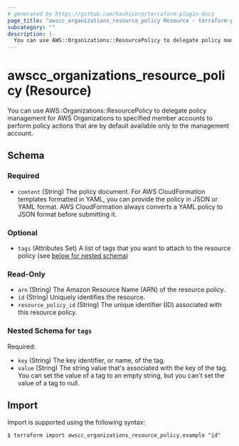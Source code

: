 ```yaml
---
# generated by https://github.com/hashicorp/terraform-plugin-docs
page_title: "awscc_organizations_resource_policy Resource - terraform-provider-awscc"
subcategory: ""
description: |-
  You can use AWS::Organizations::ResourcePolicy to delegate policy management for AWS Organizations to specified member accounts to perform policy actions that are by default available only to the management account.
---
```


# awscc_organizations_resource_policy (Resource)

You can use AWS::Organizations::ResourcePolicy to delegate policy management for AWS Organizations to specified member accounts to perform policy actions that are by default available only to the management account.



<!-- schema generated by tfplugindocs -->
## Schema

### Required

- `content` (String) The policy document. For AWS CloudFormation templates formatted in YAML, you can provide the policy in JSON or YAML format. AWS CloudFormation always converts a YAML policy to JSON format before submitting it.

### Optional

- `tags` (Attributes Set) A list of tags that you want to attach to the resource policy (see [below for nested schema](#nestedatt--tags))

### Read-Only

- `arn` (String) The Amazon Resource Name (ARN) of the resource policy.
- `id` (String) Uniquely identifies the resource.
- `resource_policy_id` (String) The unique identifier (ID) associated with this resource policy.

<a id="nestedatt--tags"></a>
### Nested Schema for `tags`

Required:

- `key` (String) The key identifier, or name, of the tag.
- `value` (String) The string value that's associated with the key of the tag. You can set the value of a tag to an empty string, but you can't set the value of a tag to null.

## Import

Import is supported using the following syntax:

```shell
$ terraform import awscc_organizations_resource_policy.example "id"
```
